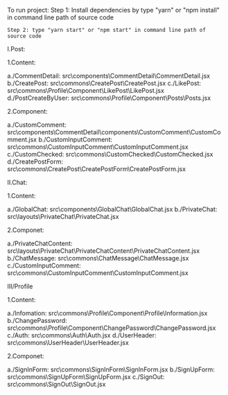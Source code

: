 To run project:
	Step 1: Install dependencies by type "yarn" or "npm install" in command line path of source code
	
	Step 2: type "yarn start" or "npm start" in command line path of source code

I.Post:

1.Content:

a./CommentDetail: src\components\CommentDetail\CommentDetail.jsx
b./CreatePost: src\commons\CreatePost\CreatePost.jsx
c./LikePost: src\commons\Profile\Component\LikePost\LikePost.jsx
d./PostCreateByUser: src\commons\Profile\Component\Posts\Posts.jsx

2.Component:

a./CustomComment: src\components\CommentDetail\components\CustomComment\CustomComment.jsx
b./CustomInputComment: src\commons\CustomInputComment\CustomInputComment.jsx
c./CustomChecked: src\commons\CustomChecked\CustomChecked.jsx
d./CreatePostForm: src\commons\CreatePost\CreatePostForm\CreatePostForm.jsx

II.Chat:

1.Content:

a./GlobalChat: src\components\GlobalChat\GlobalChat.jsx
b./PrivateChat: src\layouts\PrivateChat\PrivateChat.jsx

2.Componet:

a./PrivateChatContent: src\layouts\PrivateChat\PrivateChatContent\PrivateChatContent.jsx
b./ChatMessage: src\commons\ChatMessage\ChatMessage.jsx
c./CustomInputComment: src\commons\CustomInputComment\CustomInputComment.jsx

III/Profile

1.Content:

a./Infomation: src\commons\Profile\Component\Profile\Information.jsx
b./ChangePassword: src\commons\Profile\Component\ChangePassword\ChangePassword.jsx
c./Auth: src\commons\Auth\Auth.jsx
d./UserHeader: src\commons\UserHeader\UserHeader.jsx

2.Componet:

a./SignInForm: src\commons\SignInForm\SignInForm.jsx
b./SignUpForm: src\commons\SignUpForm\SignUpForm.jsx
c./SignOut: src\commons\SignOut\SignOut.jsx
